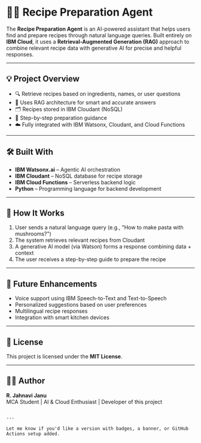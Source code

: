 
# 🧑‍🍳 Recipe Preparation Agent

The **Recipe Preparation Agent** is an AI-powered assistant that helps users find and prepare recipes through natural language queries. Built entirely on **IBM Cloud**, it uses a **Retrieval-Augmented Generation (RAG)** approach to combine relevant recipe data with generative AI for precise and helpful responses.

---

## 💡 Project Overview

- 🔍 Retrieve recipes based on ingredients, names, or user questions
- 🧠 Uses RAG architecture for smart and accurate answers
- 🗂️ Recipes stored in IBM Cloudant (NoSQL)
- 🧾 Step-by-step preparation guidance
- ☁️ Fully integrated with IBM Watsonx, Cloudant, and Cloud Functions

---

## 🛠️ Built With

- **IBM Watsonx.ai** – Agentic AI orchestration
- **IBM Cloudant** – NoSQL database for recipe storage
- **IBM Cloud Functions** – Serverless backend logic
- **Python** – Programming language for backend development

---


## 🚀 How It Works

1. User sends a natural language query (e.g., "How to make pasta with mushrooms?")
2. The system retrieves relevant recipes from Cloudant
3. A generative AI model (via Watson) forms a response combining data + context
4. The user receives a step-by-step guide to prepare the recipe

---

## 🔮 Future Enhancements

- Voice support using IBM Speech-to-Text and Text-to-Speech
- Personalized suggestions based on user preferences
- Multilingual recipe responses
- Integration with smart kitchen devices

---

## 📄 License

This project is licensed under the **MIT License**.

---

## 🙋‍♀️ Author

**R. Jahnavi Janu**  
MCA Student | AI & Cloud Enthusiast | Developer of this project

```

---

Let me know if you'd like a version with badges, a banner, or GitHub Actions setup added.
